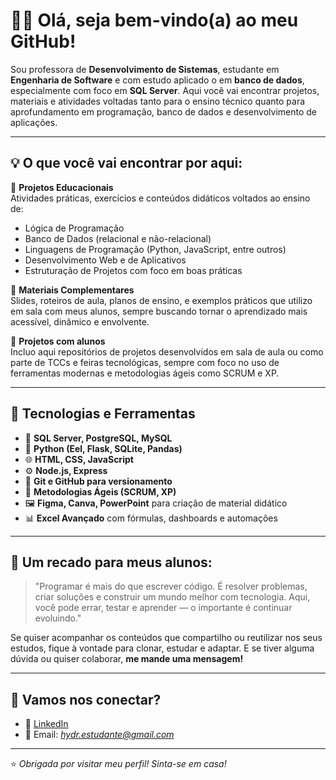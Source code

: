 # 👩‍🏫 Olá, seja bem-vindo(a) ao meu GitHub!

Sou professora de **Desenvolvimento de Sistemas**, estudante em **Engenharia de Software** e com estudo aplicado o em **banco de dados**, especialmente com foco em **SQL Server**. Aqui você vai encontrar projetos, materiais e atividades voltadas tanto para o ensino técnico quanto para aprofundamento em programação, banco de dados e desenvolvimento de aplicações.

---

## 💡 O que você vai encontrar por aqui:

📘 **Projetos Educacionais**  
Atividades práticas, exercícios e conteúdos didáticos voltados ao ensino de:
- Lógica de Programação
- Banco de Dados (relacional e não-relacional)
- Linguagens de Programação (Python, JavaScript, entre outros)
- Desenvolvimento Web e de Aplicativos
- Estruturação de Projetos com foco em boas práticas

🧠 **Materiais Complementares**  
Slides, roteiros de aula, planos de ensino, e exemplos práticos que utilizo em sala com meus alunos, sempre buscando tornar o aprendizado mais acessível, dinâmico e envolvente.

🧪 **Projetos com alunos**  
Incluo aqui repositórios de projetos desenvolvidos em sala de aula ou como parte de TCCs e feiras tecnológicas, sempre com foco no uso de ferramentas modernas e metodologias ágeis como SCRUM e XP.

---

## 🚀 Tecnologias e Ferramentas

- 💾 **SQL Server, PostgreSQL, MySQL**
- 🐍 **Python (Eel, Flask, SQLite, Pandas)**
- 🌐 **HTML, CSS, JavaScript**
- ⚙️ **Node.js, Express**
- 🔧 **Git e GitHub para versionamento**
- 🧠 **Metodologias Ágeis (SCRUM, XP)**
- 🖼️ **Figma, Canva, PowerPoint** para criação de material didático
- 📊 **Excel Avançado** com fórmulas, dashboards e automações

---

## 📣 Um recado para meus alunos:

> "Programar é mais do que escrever código. É resolver problemas, criar soluções e construir um mundo melhor com tecnologia. Aqui, você pode errar, testar e aprender — o importante é continuar evoluindo."

Se quiser acompanhar os conteúdos que compartilho ou reutilizar nos seus estudos, fique à vontade para clonar, estudar e adaptar. E se tiver alguma dúvida ou quiser colaborar, **me mande uma mensagem!**

---

## 🤝 Vamos nos conectar?

- 💼 [LinkedIn]([https://www.linkedin.com/in/helen-yohanna-ventura-della-roveri-6a1aa3219/]) 
- 📧 Email: *hydr.estudante@gmail.com*

---

⭐ *Obrigada por visitar meu perfil! Sinta-se em casa!*
